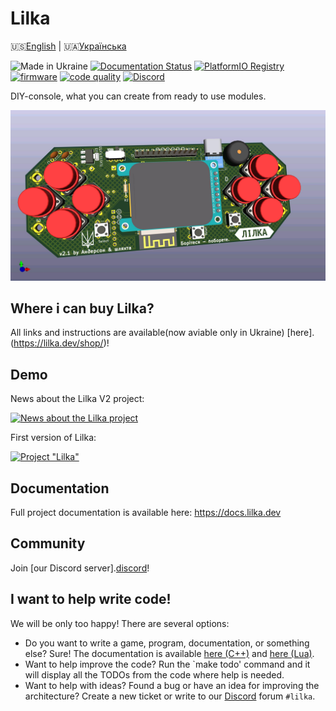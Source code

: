 # Lilka

🇺🇸[English](README.md) |
🇺🇦[Українська](README.ua.md)

![Made in Ukraine](https://img.shields.io/badge/Made%20in-Ukraine-blue?logo=data%3Aimage%2Fsvg%2Bxml%3Bbase64%2CPHN2ZyB4bWxucz0iaHR0cDovL3d3dy53My5vcmcvMjAwMC9zdmciIHdpZHRoPSIxMjAwIiBoZWlnaHQ9IjgwMCI%2BCjxyZWN0IHdpZHRoPSIxMjAwIiBoZWlnaHQ9IjgwMCIgZmlsbD0iIzAwNTdCNyIvPgo8cmVjdCB3aWR0aD0iMTIwMCIgaGVpZ2h0PSI0MDAiIHk9IjQwMCIgZmlsbD0iI0ZGRDcwMCIvPgo8L3N2Zz4%3D)
[![Documentation Status](https://readthedocs.org/projects/lilka/badge/?version=latest)](https://docs.lilka.dev)
[![PlatformIO Registry](https://badges.registry.platformio.org/packages/and3rson/library/Lilka.svg)](https://registry.platformio.org/libraries/and3rson/Lilka)
[![firmware](https://github.com/lilka-dev/lilka/actions/workflows/firmware.yml/badge.svg)](https://github.com/lilka-dev/lilka/actions/workflows/firmware.yml)
[![code quality](https://github.com/lilka-dev/lilka/actions/workflows/code-quality.yml/badge.svg)](https://github.com/lilka-dev/lilka/actions/workflows/code-quality.yml)
[![Discord](https://img.shields.io/discord/1202315568846213172?label=Discord)][discord]

DIY-console, what you can create from ready to use modules.

![Лілка v2](./img/v21.jpg)

## Where i can buy Lilka?

All links and instructions are available(now aviable only in Ukraine) [here].(https://lilka.dev/shop/)!

## Demo

News about the Lilka V2 project:

[![News about the Lilka project](https://img.youtube.com/vi/Xh49N__p2jE/hqdefault.jpg)](https://www.youtube.com/watch?v=Xh49N__p2jE)

First version of Lilka:

[![Project "Lilka"](https://img.youtube.com/vi/6Tz70vqRrs0/hqdefault.jpg)](https://www.youtube.com/watch?v=6Tz70vqRrs0)

## Documentation

Full project documentation is available here: <https://docs.lilka.dev>

## Community

Join [our Discord server].[discord]!

## I want to help write code!

We will be only too happy! There are several options:

- Do you want to write a game, program, documentation, or something else? Sure! The documentation is available [here (C++)](https://docs.lilka.dev/uk/latest/keira/custom_apps/) and [here (Lua)](https://docs.lilka.dev/uk/latest/keira/lua/intro/).
- Want to help improve the code? Run the `make todo' command and it will display all the TODOs from the code where help is needed.
- Want to help with ideas? Found a bug or have an idea for improving the architecture? Create a new ticket or write to our [Discord][discord] forum `#lilka`.

[discord]: https://discord.gg/HU68TaKCu6
